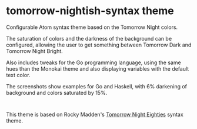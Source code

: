 # tomorrow-nightish-syntax theme

Configurable Atom syntax theme based on the Tomorrow Night colors.

The saturation of colors and the darkness of the background can be configured, allowing the user to get something between Tomorrow Dark and Tomorrow Night Bright.

Also includes tweaks for the Go programming language, using the same hues than the Monokai theme and also displaying variables with the default text color.

The screenshots show examples for Go and Haskell, with 6% darkening of background and colors saturated by 15%.

![]()

![]()

This theme is based on Rocky Madden's [Tomorrow Night Eighties](https://atom.io/themes/tomorrow-night-eighties-syntax) syntax theme.
